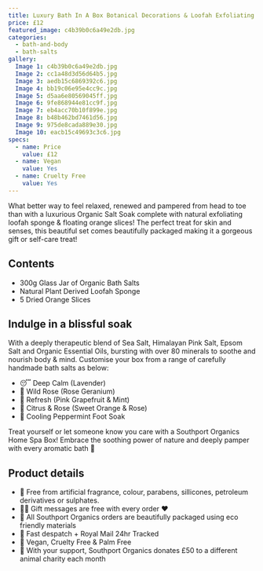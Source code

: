```yaml
---
title: Luxury Bath In A Box Botanical Decorations & Loofah Exfoliating Sponge
price: £12
featured_image: c4b39b0c6a49e2db.jpg
categories:
  - bath-and-body
  - bath-salts
gallery:
  Image 1: c4b39b0c6a49e2db.jpg
  Image 2: cc1a48d3d56d64b5.jpg
  Image 3: aedb15c6869392c6.jpg
  Image 4: bb19c06e95e4cc9c.jpg
  Image 5: d5aa6e80569045ff.jpg
  Image 6: 9fe868944e81cc9f.jpg
  Image 7: eb4acc70b10f899e.jpg
  Image 8: b48b462bd7461d56.jpg
  Image 9: 975de8cada889e30.jpg
  Image 10: eacb15c49693c3c6.jpg
specs:
  - name: Price
    value: £12
  - name: Vegan
    value: Yes
  - name: Cruelty Free
    value: Yes
---
```


What better way to feel relaxed, renewed and pampered from head to toe than with a luxurious Organic Salt Soak complete with natural exfoliating loofah sponge & floating orange slices! The perfect treat for skin and senses, this beautiful set comes beautifully packaged making it a gorgeous gift or self-care treat!

## Contents

- 300g Glass Jar of Organic Bath Salts
- Natural Plant Derived Loofah Sponge
- 5 Dried Orange Slices

## Indulge in a blissful soak

With a deeply therapeutic blend of Sea Salt, Himalayan Pink Salt, Epsom Salt and Organic Essential Oils, bursting with over 80 minerals to soothe and nourish body & mind. Customise your box from a range of carefully handmade bath salts as below:

- 😴 Deep Calm (Lavender)
- 🌹 Wild Rose (Rose Geranium)
- 🌿 Refresh (Pink Grapefruit & Mint)
- 🍊 Citrus & Rose (Sweet Orange & Rose)
- 🧊 Cooling Peppermint Foot Soak

Treat yourself or let someone know you care with a Southport Organics Home Spa Box! Embrace the soothing power of nature and deeply pamper with every aromatic bath 🛁

## Product details

- 🍊 Free from artificial fragrance, colour, parabens, sillicones, petroleum derivatives or sulphates.
- ✍🏼 Gift messages are free with every order ❤️
- 🌿 All Southport Organics orders are beautifully packaged using eco friendly materials
- 📮 Fast despatch + Royal Mail 24hr Tracked
- 🐰 Vegan, Cruelty Free & Palm Free
- 🐾 With your support, Southport Organics donates £50 to a different animal charity each month

